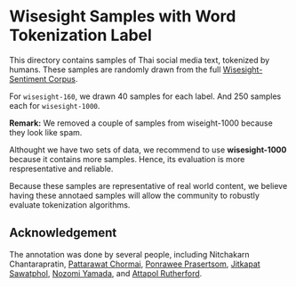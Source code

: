 # Wisesight Samples with Word Tokenization Label

This directory contains samples of Thai social media text, tokenized by humans. These samples are randomly drawn from the full [Wisesight-Sentiment Corpus](https://github.com/PyThaiNLP/wisesight-sentiment).

For `wisesight-160`, we drawn 40 samples for each label. And 250 samples each for `wisesight-1000`. 

**Remark:** We removed a couple of samples from wiseight-1000 because they look like spam.

Althought we have two sets of data, we recommend to use **wisesight-1000** because it contains more samples.
Hence, its evaluation is more respresentative and reliable.

Because these samples are representative of real world content, we believe having these annotaed samples will allow the community to robustly evaluate tokenization algorithms.

## Acknowledgement

The annotation was done by several people, including Nitchakarn Chantarapratin, [Pattarawat Chormai][pc], [Ponrawee Prasertsom][pp], [Jitkapat Sawatphol][js], [Nozomi Yamada][ny], and [Attapol Rutherford][ar].

[pc]: https://github.com/heytitle
[pp]: https://github.com/ponrawee
[js]: https://github.com/jitkapat
[ny]: https://github.com/nozomiyamada
[ar]: https://attapol.github.io/
